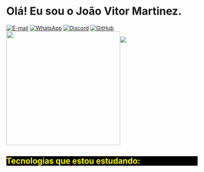 
<h1> Olá! Eu sou o João Vitor Martinez.</h1>

<div>
    <a href="justdatascientist@gmail.com"><img src="https://img.shields.io/badge/Gmail-D14836?style=for-the-badge&logo=gmail&logoColor=white" alt="E-mail"/></a>
    <a href="+5548991591572"><img src="https://img.shields.io/badge/WhatsApp-25D366?style=for-the-badge&logo=whatsapp&logoColor=white" alt="WhatsApp"/></a>
    <a href="Jão%20do%20mamão#9989"><img src="https://img.shields.io/badge/Discord-7289DA?style=for-the-badge&logo=discord&logoColor=white" alt="Discord" /></a>
    <a href="https://github.com/JoaoVitorMartinezM/JoaoVitorMartinezM"><img src="https://img.shields.io/badge/GitHub-100000?style=for-the-badge&logo=github&logoColor=white" alt="GitHub"/></a>
</div>
<div style="display: flex">
<a><img src="https://github-readme-stats.vercel.app/api?username=JoaoVitorMartinezM&show_icons=true&theme=midnight-purple" style="width: 300px"/></a>

<a><img src="https://github-readme-stats.vercel.app/api/top-langs/?username=JoaoVitorMartinezM&langs_count=8&layout=compact" /></a>
</div>

<h2 style="color: yellow; background-color: black">Tecnologias que estou estudando:</h2>

